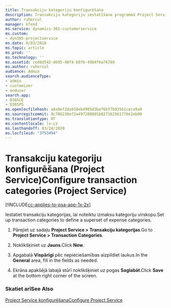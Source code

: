 ```yaml
---
title: Transakciju kategoriju konfigurēšana
description: Transakciju kategoriju iestatīšana programmā Project Service
author: ruhercul
manager: kfend
ms.service: dynamics-365-customerservice
ms.custom:
- dyn365-projectservice
ms.date: 8/03/2018
ms.topic: article
ms.prod: ''
ms.technology: ''
ms.assetid: ced8d542-d695-48f4-b976-4984f6a76789
ms.author: ruhercul
audience: Admin
search.audienceType:
- admin
- customizer
- enduser
search.app:
- D365CE
- D365PS
ms.openlocfilehash: a8a9ef2da918eb4905d3bef6bf7b93561ceca9a9
ms.sourcegitcommit: 8c786230ef2a497280885b827162561776e2eb00
ms.translationtype: HT
ms.contentlocale: lv-LV
ms.lasthandoff: 03/24/2020
ms.locfileid: "3753494"
---
```

# <a name="configure-transaction-categories-project-service"></a><span data-ttu-id="1bc88-103">Transakciju kategoriju konfigurēšana (Project Service)</span><span class="sxs-lookup"><span data-stu-id="1bc88-103">Configure transaction categories (Project Service)</span></span>

[!INCLUDE[cc-applies-to-psa-app-1x-2x](../includes/cc-applies-to-psa-app-1x-2x.md)]

<span data-ttu-id="1bc88-104">Iestatiet transakciju kategorijas, lai noteiktu izmaksu kategoriju virskopu.</span><span class="sxs-lookup"><span data-stu-id="1bc88-104">Set up transaction categories to define a superset of expense categories.</span></span>  
  
1.  <span data-ttu-id="1bc88-105">Pārejiet uz sadaļu **Project Service > Transakciju kategorijas**.</span><span class="sxs-lookup"><span data-stu-id="1bc88-105">Go to **Project Service > Transaction Categories**.</span></span>  
  
2.  <span data-ttu-id="1bc88-106">Noklikšķiniet uz **Jauns**.</span><span class="sxs-lookup"><span data-stu-id="1bc88-106">Click **New**.</span></span>  
  
3.  <span data-ttu-id="1bc88-107">Apgabalā **Vispārīgi** pēc nepieciešamības aizpildiet laukus.</span><span class="sxs-lookup"><span data-stu-id="1bc88-107">In the **General** area, fill in the fields as needed.</span></span>  
  
4.  <span data-ttu-id="1bc88-108">Ekrāna apakšējā labajā stūrī noklikšķiniet uz pogas **Saglabāt**.</span><span class="sxs-lookup"><span data-stu-id="1bc88-108">Click **Save** at the bottom right corner of the screen.</span></span>  
  
### <a name="see-also"></a><span data-ttu-id="1bc88-109">Skatiet arī</span><span class="sxs-lookup"><span data-stu-id="1bc88-109">See Also</span></span>  
 [<span data-ttu-id="1bc88-110">Project Service konfigurēšana</span><span class="sxs-lookup"><span data-stu-id="1bc88-110">Configure Project Service</span></span>](../project-service/configure.md)
